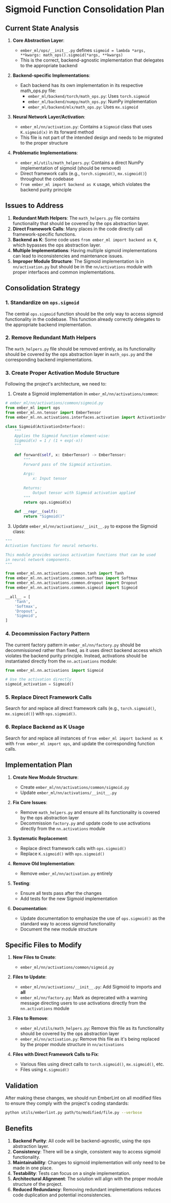 # Sigmoid Function Consolidation Plan

## Current State Analysis

1. **Core Abstraction Layer**:
   - `ember_ml/ops/__init__.py` defines `sigmoid = lambda *args, **kwargs: math_ops().sigmoid(*args, **kwargs)`
   - This is the correct, backend-agnostic implementation that delegates to the appropriate backend

2. **Backend-specific Implementations**:
   - Each backend has its own implementation in its respective math_ops.py file:
     - `ember_ml/backend/torch/math_ops.py`: Uses `torch.sigmoid`
     - `ember_ml/backend/numpy/math_ops.py`: NumPy implementation
     - `ember_ml/backend/mlx/math_ops.py`: Uses `mx.sigmoid`

3. **Neural Network Layer/Activation**:
   - `ember_ml/nn/activation.py`: Contains a `Sigmoid` class that uses `K.sigmoid(x)` in its forward method
   - This file is not part of the intended design and needs to be migrated to the proper structure

4. **Problematic Implementations**:
   - `ember_ml/utils/math_helpers.py`: Contains a direct NumPy implementation of sigmoid (should be removed)
   - Direct framework calls (e.g., `torch.sigmoid()`, `mx.sigmoid()`) throughout the codebase
   - `from ember_ml import backend as K` usage, which violates the backend purity principle

## Issues to Address

1. **Redundant Math Helpers**: The `math_helpers.py` file contains functionality that should be covered by the ops abstraction layer.
2. **Direct Framework Calls**: Many places in the code directly call framework-specific functions.
3. **Backend as K**: Some code uses `from ember_ml import backend as K`, which bypasses the ops abstraction layer.
4. **Multiple Implementations**: Having multiple sigmoid implementations can lead to inconsistencies and maintenance issues.
5. **Improper Module Structure**: The Sigmoid implementation is in `nn/activation.py` but should be in the `nn/activations` module with proper interfaces and common implementations.

## Consolidation Strategy

### 1. Standardize on `ops.sigmoid`

The central `ops.sigmoid` function should be the only way to access sigmoid functionality in the codebase. This function already correctly delegates to the appropriate backend implementation.

### 2. Remove Redundant Math Helpers

The `math_helpers.py` file should be removed entirely, as its functionality should be covered by the ops abstraction layer in `math_ops.py` and the corresponding backend implementations.

### 3. Create Proper Activation Module Structure

Following the project's architecture, we need to:

1. Create a Sigmoid implementation in `ember_ml/nn/activations/common`:

```python
# ember_ml/nn/activations/common/sigmoid.py
from ember_ml import ops
from ember_ml.nn.tensor import EmberTensor
from ember_ml.nn.activations.interfaces.activation import ActivationInterface

class Sigmoid(ActivationInterface):
    """
    Applies the Sigmoid function element-wise:
    Sigmoid(x) = 1 / (1 + exp(-x))
    """
    
    def forward(self, x: EmberTensor) -> EmberTensor:
        """
        Forward pass of the Sigmoid activation.
        
        Args:
            x: Input tensor
            
        Returns:
            Output tensor with Sigmoid activation applied
        """
        return ops.sigmoid(x)
    
    def __repr__(self):
        return "Sigmoid()"
```

3. Update `ember_ml/nn/activations/__init__.py` to expose the Sigmoid class:

```python
"""
Activation functions for neural networks.

This module provides various activation functions that can be used
in neural network components.
"""

from ember_ml.nn.activations.common.tanh import Tanh
from ember_ml.nn.activations.common.softmax import Softmax
from ember_ml.nn.activations.common.dropout import Dropout
from ember_ml.nn.activations.common.sigmoid import Sigmoid

__all__ = [
    'Tanh',
    'Softmax',
    'Dropout',
    'Sigmoid',
]
```

### 4. Decommission Factory Pattern

The current factory pattern in `ember_ml/nn/factory.py` should be decommissioned rather than fixed, as it uses direct backend access which violates the backend purity principle. Instead, activations should be instantiated directly from the `nn.activations` module:

```python
from ember_ml.nn.activations import Sigmoid

# Use the activation directly
sigmoid_activation = Sigmoid()
```

### 5. Replace Direct Framework Calls

Search for and replace all direct framework calls (e.g., `torch.sigmoid()`, `mx.sigmoid()`) with `ops.sigmoid()`.

### 6. Replace Backend as K Usage

Search for and replace all instances of `from ember_ml import backend as K` with `from ember_ml import ops`, and update the corresponding function calls.

## Implementation Plan

1. **Create New Module Structure**:
   - Create `ember_ml/nn/activations/common/sigmoid.py`
   - Update `ember_ml/nn/activations/__init__.py`
2. **Fix Core Issues**:
   - Remove `math_helpers.py` and ensure all its functionality is covered by the ops abstraction layer
   - Decommission `factory.py` and update code to use activations directly from the `nn.activations` module

3. **Systematic Replacement**:
   - Replace direct framework calls with `ops.sigmoid()`
   - Replace `K.sigmoid()` with `ops.sigmoid()`

4. **Remove Old Implementation**:
   - Remove `ember_ml/nn/activation.py` entirely

5. **Testing**:
   - Ensure all tests pass after the changes
   - Add tests for the new Sigmoid implementation

6. **Documentation**:
   - Update documentation to emphasize the use of `ops.sigmoid()` as the standard way to access sigmoid functionality
   - Document the new module structure

## Specific Files to Modify

1. **New Files to Create**:
   - `ember_ml/nn/activations/common/sigmoid.py`

2. **Files to Update**:
   - `ember_ml/nn/activations/__init__.py`: Add Sigmoid to imports and __all__
   - `ember_ml/nn/factory.py`: Mark as deprecated with a warning message directing users to use activations directly from the `nn.activations` module

3. **Files to Remove**:
   - `ember_ml/utils/math_helpers.py`: Remove this file as its functionality should be covered by the ops abstraction layer
   - `ember_ml/nn/activation.py`: Remove this file as it's being replaced by the proper module structure in `nn/activations`

4. **Files with Direct Framework Calls to Fix**:
   - Various files using direct calls to `torch.sigmoid()`, `mx.sigmoid()`, etc.
   - Files using `K.sigmoid()`

## Validation

After making these changes, we should run EmberLint on all modified files to ensure they comply with the project's coding standards:

```bash
python utils/emberlint.py path/to/modified/file.py --verbose
```

## Benefits

1. **Backend Purity**: All code will be backend-agnostic, using the ops abstraction layer.
2. **Consistency**: There will be a single, consistent way to access sigmoid functionality.
3. **Maintainability**: Changes to sigmoid implementation will only need to be made in one place.
4. **Testability**: Tests can focus on a single implementation.
5. **Architectural Alignment**: The solution will align with the proper module structure of the project.
6. **Reduced Redundancy**: Removing redundant implementations reduces code duplication and potential inconsistencies.
